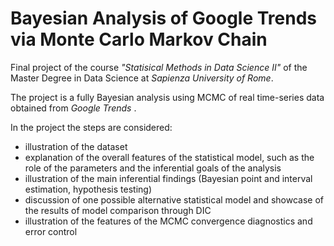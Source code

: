 # Bayesian Analysis of Google Trends via Monte Carlo Markov Chain 

Final project of the course *"Statisical Methods in Data Science II"* of the Master Degree in Data Science at *Sapienza University of Rome*.

The project is a fully Bayesian analysis using MCMC of real time-series data obtained from *Google Trends* .

In the project the steps are considered:
- illustration of the dataset
-  explanation of the overall features of the statistical model, such as the role of the parameters and the inferential
goals of the analysis
- illustration of the main inferential findings (Bayesian point and interval estimation, hypothesis testing)
- discussion of one possible alternative statistical model and showcase of the results of model comparison through DIC
- illustration of the features of the MCMC convergence diagnostics and error control


